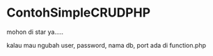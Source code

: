 # ContohSimpleCRUDPHP

mohon di star ya.....

kalau mau ngubah user, password, nama db, port ada di function.php
